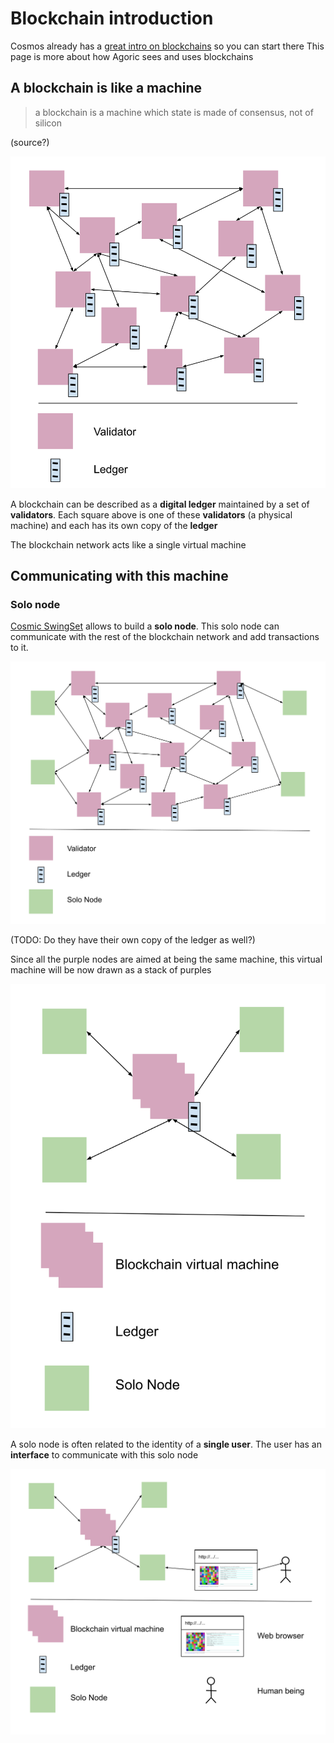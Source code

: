 # Blockchain introduction

Cosmos already has a [great intro on blockchains](https://cosmos.network/intro) so you can start there
This page is more about how Agoric sees and uses blockchains

## A blockchain is like a machine

> a blockchain is a machine which state is made of consensus, not of silicon

(source?)

![A Blockchain, validators each with its ledger copy](./images/blockchain.svg)

A blockchain can be described as a **digital ledger** maintained by a set of **validators**. Each square above is one of these **validators** (a physical machine) and each has its own copy of the **ledger**

The blockchain network acts like a single virtual machine


## Communicating with this machine

### Solo node

[Cosmic SwingSet](https://github.com/Agoric/cosmic-swingset) allows to build a **solo node**. This solo node can communicate with the rest of the blockchain network and add transactions to it.

![A blockchain with solo nodes at the periphery](./images/blockchain-solo-nodes.svg)

(TODO: Do they have their own copy of the ledger as well?)

Since all the purple nodes are aimed at being the same machine, this virtual machine will be now drawn as a stack of purples

![A blockchain represented as a stack of validators and the same solo nodes](./images/simplified-blockchain-solo-nodes.svg)

A solo node is often related to the identity of a **single user**. The user has an **interface** to communicate with this solo node

![A blockchain connected to a solo node connected to a web browser used by a human being](./images/blockchain-solo-nodes-web-browser-user.svg)
